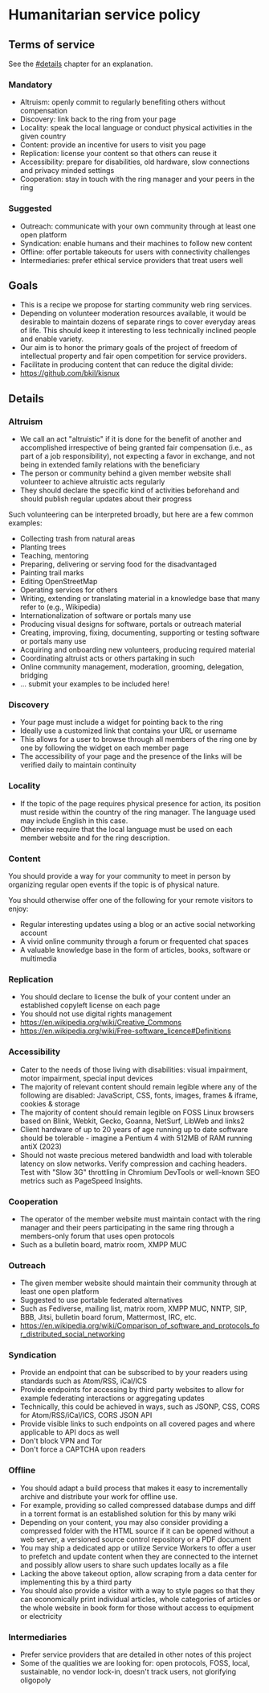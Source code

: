 # Humanitarian service policy

## Terms of service

See the [#details](#details) chapter for an explanation.

### Mandatory

* Altruism: openly commit to regularly benefiting others without compensation
* Discovery: link back to the ring from your page
* Locality: speak the local language or conduct physical activities in the given country
* Content: provide an incentive for users to visit you page
* Replication: license your content so that others can reuse it
* Accessibility: prepare for disabilities, old hardware, slow connections and privacy minded settings
* Cooperation: stay in touch with the ring manager and your peers in the ring

### Suggested

* Outreach: communicate with your own community through at least one open platform
* Syndication: enable humans and their machines to follow new content
* Offline: offer portable takeouts for users with connectivity challenges
* Intermediaries: prefer ethical service providers that treat users well

## Goals

* This is a recipe we propose for starting community web ring services.
* Depending on volunteer moderation resources available, it would be desirable to maintain dozens of separate rings to cover everyday areas of life. This should keep it interesting to less technically inclined people and enable variety.
* Our aim is to honor the primary goals of the project of freedom of intellectual property and fair open competition for service providers.
* Facilitate in producing content that can reduce the digital divide:
* https://github.com/bkil/kisnux

## Details

### Altruism

* We call an act "altruistic" if it is done for the benefit of another and accomplished irrespective of being granted fair compensation (i.e., as part of a job responsibility), not expecting a favor in exchange, and not being in extended family relations with the beneficiary
* The person or community behind a given member website shall volunteer to achieve altruistic acts regularly
* They should declare the specific kind of activities beforehand and should publish regular updates about their progress

Such volunteering can be interpreted broadly, but here are a few common examples:

* Collecting trash from natural areas
* Planting trees
* Teaching, mentoring
* Preparing, delivering or serving food for the disadvantaged
* Painting trail marks
* Editing OpenStreetMap
* Operating services for others
* Writing, extending or translating material in a knowledge base that many refer to (e.g., Wikipedia)
* Internationalization of software or portals many use
* Producing visual designs for software, portals or outreach material
* Creating, improving, fixing, documenting, supporting or testing software or portals many use
* Acquiring and onboarding new volunteers, producing required material
* Coordinating altruist acts or others partaking in such
* Online community management, moderation, grooming, delegation, bridging
* ... submit your examples to be included here!

### Discovery

* Your page must include a widget for pointing back to the ring
* Ideally use a customized link that contains your URL or username
* This allows for a user to browse through all members of the ring one by one by following the widget on each member page
* The accessibility of your page and the presence of the links will be verified daily to maintain continuity

### Locality

* If the topic of the page requires physical presence for action, its position must reside within the country of the ring manager. The language used may include English in this case.
* Otherwise require that the local language must be used on each member website and for the ring description.

### Content

You should provide a way for your community to meet in person by organizing regular open events if the topic is of physical nature.

You should otherwise offer one of the following for your remote visitors to enjoy:

* Regular interesting updates using a blog or an active social networking account
* A vivid online community through a forum or frequented chat spaces
* A valuable knowledge base in the form of articles, books, software or multimedia

### Replication

* You should declare to license the bulk of your content under an established copyleft license on each page
* You should not use digital rights management
* https://en.wikipedia.org/wiki/Creative_Commons
* https://en.wikipedia.org/wiki/Free-software_licence#Definitions

### Accessibility

* Cater to the needs of those living with disabilities: visual impairment, motor impairment, special input devices
* The majority of relevant content should remain legible where any of the following are disabled: JavaScript, CSS, fonts, images, frames & iframe, cookies & storage
* The majority of content should remain legible on FOSS Linux browsers based on Blink, Webkit, Gecko, Goanna, NetSurf, LibWeb and links2
* Client hardware of up to 20 years of age running up to date software should be tolerable - imagine a Pentium 4 with 512MB of RAM running antiX (2023)
* Should not waste precious metered bandwidth and load with tolerable latency on slow networks. Verify compression and caching headers. Test with "Slow 3G" throttling in Chromium DevTools or well-known SEO metrics such as PageSpeed Insights.

### Cooperation

* The operator of the member website must maintain contact with the ring manager and their peers participating in the same ring through a members-only forum that uses open protocols
* Such as a bulletin board, matrix room, XMPP MUC

### Outreach

* The given member website should maintain their community through at least one open platform
* Suggested to use portable federated alternatives
* Such as Fediverse, mailing list, matrix room, XMPP MUC, NNTP, SIP, BBB, Jitsi, bulletin board forum, Mattermost, IRC, etc.
* https://en.wikipedia.org/wiki/Comparison_of_software_and_protocols_for_distributed_social_networking

### Syndication

* Provide an endpoint that can be subscribed to by your readers using standards such as Atom/RSS, iCal/ICS
* Provide endpoints for accessing by third party websites to allow for example federating interactions or aggregating updates
* Technically, this could be achieved in ways, such as JSONP, CSS, CORS for Atom/RSS/iCal/ICS, CORS JSON API
* Provide visible links to such endpoints on all covered pages and where applicable to API docs as well
* Don't block VPN and Tor
* Don't force a CAPTCHA upon readers

### Offline

* You should adapt a build process that makes it easy to incrementally archive and distribute your work for offline use.
* For example, providing so called compressed database dumps and diff in a torrent format is an established solution for this by many wiki
* Depending on your content, you may also consider providing a compressed folder with the HTML source if it can be opened without a web server, a versioned source control repository or a PDF document
* You may ship a dedicated app or utilize Service Workers to offer a user to prefetch and update content when they are connected to the internet and possibly allow users to share such updates locally as a file
* Lacking the above takeout option, allow scraping from a data center for implementing this by a third party
* You should also provide a visitor with a way to style pages so that they can economically print individual articles, whole categories of articles or the whole website in book form for those without access to equipment or electricity

### Intermediaries

* Prefer service providers that are detailed in other notes of this project
* Some of the qualities we are looking for: open protocols, FOSS, local, sustainable, no vendor lock-in, doesn't track users, not glorifying oligopoly
